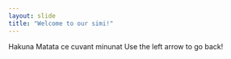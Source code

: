 ```yaml
---
layout: slide
title: "Welcome to our simi!"
---
```

Hakuna Matata ce cuvant minunat
Use the left arrow to go back!
